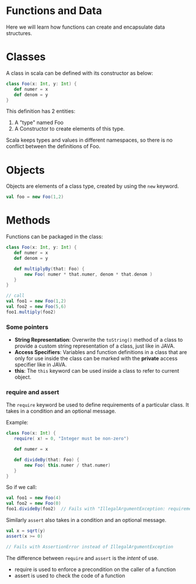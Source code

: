 # Functions and Data

Here we will learn how functions can create and encapsulate data structures.

# Classes

A class in scala can be defined with its constructor as below:
```scala
class Foo(x: Int, y: Int) {
   def numer = x
   def denom = y
}
```
This definition has 2 entities: 
1. A "type" named Foo
2. A Constructor to create elements of this type.

Scala keeps types and values in different namespaces, so there is no conflict between the definitions of Foo.

# Objects

Objects are elements of a class type, created by using the `new` keyword.
```scala
val foo = new Foo(1,2)
```

# Methods

Functions can be packaged in the class:
```scala
class Foo(x: Int, y: Int) {
   def numer = x
   def denom = y

   def multiplyBy(that: Foo) {
       new Foo( numer * that.numer, denom * that.denom )
   }
}

// call
val foo1 = new Foo(1,2)
val foo2 = new Foo(5,6)
foo1.multiply(foo2)
```

### Some pointers
* **String Representation**: Overwrite the `toString()` method of a class to provide a custom string representation of a class, just like in JAVA.
* **Access Specifiers**: Variables and function definitions in a class that are only for use inside the class can be marked with the **private** access specifier like in JAVA.
* **this**: The `this` keyword can be used inside a class to refer to current object.

### require and assert
The `require` keyword be used to define requirements of a particular class. It takes in a condition and an optional message.

Example: 
```scala
class Foo(x: Int) {
   require( x! = 0, "Integer must be non-zero")

   def numer = x

   def divideBy(that: Foo) {
       new Foo( this.numer / that.numer)
   }
}
```
So if we call:
```scala
val foo1 = new Foo(4)
val foo2 = new Foo(0)
foo1.divideBy(foo2)  // Fails with "IllegalArgumentException: requirement failed: Integer must be non-zero"
```

Similarly `assert` also takes in a condition and an optional message.
```scala
val x = sqrt(y)
assert(x >= 0)

// Fails with AssertionError instead of IllegalArgumentException
```
The difference between `require` and `assert` is the _intent_ of use.
* require is used to enforce a precondition on the caller of a function
* assert is used to check the code of a function

